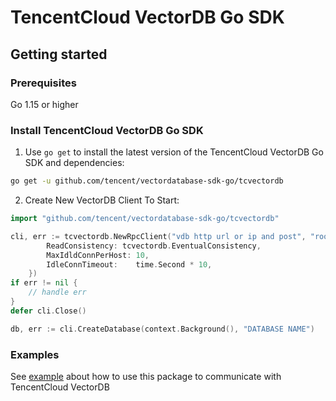 # TencentCloud VectorDB Go SDK

## Getting started

### Prerequisites
Go 1.15 or higher

### Install TencentCloud VectorDB Go SDK

1. Use `go get` to install the latest version of the TencentCloud VectorDB Go SDK and dependencies: 
```sh
go get -u github.com/tencent/vectordatabase-sdk-go/tcvectordb
```

2. Create New VectorDB Client To Start:
```go
import "github.com/tencent/vectordatabase-sdk-go/tcvectordb"

cli, err := tcvectordb.NewRpcClient("vdb http url or ip and post", "root", "key get from web console", &tcvectordb.ClientOption{
		ReadConsistency: tcvectordb.EventualConsistency,
		MaxIdldConnPerHost: 10,
		IdleConnTimeout:    time.Second * 10,
	})
if err != nil {
    // handle err
}
defer cli.Close()

db, err := cli.CreateDatabase(context.Background(), "DATABASE NAME")
```

### Examples

See [example](example) about how to use this package to communicate with TencentCloud VectorDB